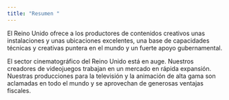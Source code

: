 ```yaml
---
title: "Resumen "
---
```

El Reino Unido ofrece a los productores de contenidos creativos unas instalaciones y unas ubicaciones excelentes, una base de capacidades técnicas y creativas puntera en el mundo y un fuerte apoyo gubernamental.

El sector cinematográfico del Reino Unido está en auge. Nuestros creadores de videojuegos trabajan en un mercado en rápida expansión.  Nuestras producciones para la televisión y la animación de alta gama son aclamadas en todo el mundo y se aprovechan de generosas ventajas fiscales. 
